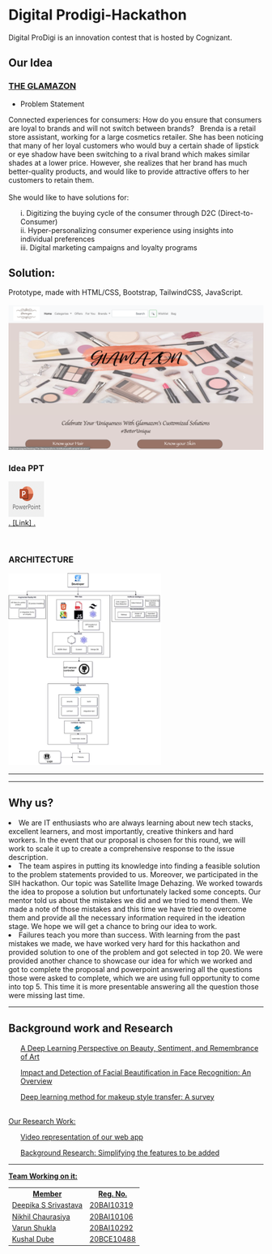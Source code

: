 # Digital Prodigi-Hackathon
Digital ProDigi is an innovation contest that is hosted by Cognizant.

## Our Idea
### <u>THE GLAMAZON</u>

+ Problem Statement

Connected experiences for consumers: How do you ensure that consumers are loyal to brands and will not switch between brands? ​
​
Brenda is a retail store assistant, working for a large cosmetics retailer. She has been noticing that many of her loyal customers who would buy a certain shade of lipstick or eye shadow have been switching to a rival brand which makes similar shades at a lower price. However, she realizes that her brand has much better-quality products, and would like to provide attractive offers to her customers to retain them.<br> 
<br>
She would like to have solutions for: 
<br>
<ol>
i. Digitizing the buying cycle of the consumer through D2C (Direct-to-Consumer)​
<br>
ii. Hyper-personalizing consumer experience using insights into individual preferences ​
<br>
iii. Digital marketing campaigns and loyalty programs
</ol>

## Solution:
Prototype, made with HTML/CSS, Bootstrap, TailwindCSS, JavaScript.
<br><br>
<img src = "https://github.com/nikk-16/Prodigi-Hackathon/blob/main/First%20Look.jpeg">

<h3> Idea PPT</h3>

<a href="https://vitbhopalacin-my.sharepoint.com/:p:/g/personal/nikhil_chaurasiya2020_vitbhopal_ac_in/ES66oYE0y49Hm8hR5D7Yyb8BSLY9dUjRjyo4b7iati74sQ?e=d018v2"><img src="https://github.com/nikk-16/Prodigi-Hackathon/blob/main/ppt%20symbol.png" height="70px" width ="70px"><br>. [Link] .</a>

<br>
<h3> ARCHITECTURE </h3>
<img src="https://github.com/nikk-16/Prodigi-Hackathon/blob/main/Architecture.jpeg" width="60%" height="85%">
<hr>
<hr>
<h2>Why us?</h2>
<p> <li> We are IT enthusiasts who are always learning about new tech stacks, excellent learners, and most importantly, creative thinkers and hard workers. In the event that our proposal is chosen for this round, we will work to scale it up to create a comprehensive response to the issue description.

</li>
<li>The team aspires in putting its knowledge into finding a feasible solution to the problem statements provided to us. Moreover, we participated in the SIH hackathon. Our topic was Satellite Image Dehazing. We worked towards the idea to propose a solution but unfortunately lacked some concepts. Our mentor told us about the mistakes we did and we tried to mend them. We made a note of those mistakes and this time we have tried to overcome them and provide all the necessary information required in the ideation stage. We hope we will get a chance to bring our idea to work.

</li>
<li> Failures teach you more than success. With learning from the past mistakes we made, we have worked very hard for this hackathon and provided solution to one of the problem and got selected in top 20. We were provided another chance to showcase our idea for which we worked and got to complete the proposal and powerpoint answering all the questions those were asked to complete, which we are using full opportunity to come into top 5. This time it is more presentable answering all the question those were missing last time.

</li>


<hr>
<h2> Background work and Research</h2>
<ol><a href="https://ieeexplore.ieee.org/stamp/stamp.jsp?tp=&arnumber=8731853">A Deep Learning Perspective on Beauty, Sentiment, and Remembrance of Art</ol>
<ol><a href="https://ieeexplore.ieee.org/stamp/stamp.jsp?arnumber=8877744">Impact and Detection of Facial Beautification in Face Recognition: An Overview</ol>
<ol><a href="https://www.sciencedirect.com/science/article/pii/S266724132100015X">Deep learning method for makeup style transfer: A survey</ol>
<br>
Our Research Work:
<ol><a href="https://app.animaker.com/video/6DGAPNJJ0M2CMD9V">Video representation of our web app</ol>
<ol><a href="https://docs.google.com/document/d/1usONxfmt2cnHcfaLlKo-dyEHDXLH8PwSvpaI5XgsH1o/edit">Background Research: Simplifying the features to be added</ol>




<hr> 
<b> Team Working on it:</b>
<br>

<table> 
<tr>
<th>Member</th>
<th>Reg. No.</th> 
</tr>
<tr><td>Deepika S Srivastava</td>
<td>20BAI10319</td></tr>
<tr> 
<td>Nikhil Chaurasiya</td>
<td>20BAI10106</td>
</tr>
<tr> 
<td>Varun Shukla</td>
<td>20BAI10292</td>
</tr>
<tr> 
<td>Kushal Dube</td>
<td>20BCE10488</td>
</tr>
</table>




